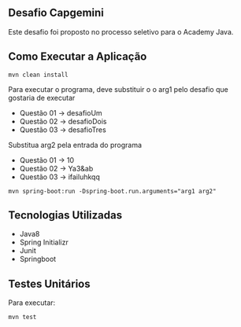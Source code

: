 ## Desafio Capgemini

Este desafio foi proposto no processo seletivo para o Academy Java.

## Como Executar a Aplicação
```mvn clean install```

Para executar o programa, deve substituir o o arg1 pelo desafio que gostaria de executar 
* Questão 01 -> desafioUm 
* Questão 02 -> desafioDois
* Questão 03 -> desafioTres

Substitua  arg2 pela entrada do programa 
* Questão 01 -> 10
* Questão 02 -> Ya3&ab
* Questão 03 -> ifailuhkqq

```mvn spring-boot:run -Dspring-boot.run.arguments="arg1 arg2"```


## Tecnologias Utilizadas
* Java8
* Spring Initializr
* Junit
* Springboot

## Testes Unitários

Para executar:

```
mvn test 
```